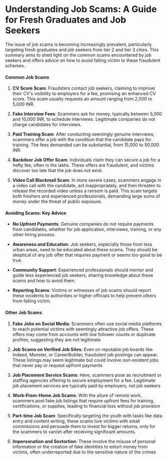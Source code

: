 # Understanding Job Scams: A Guide for Fresh Graduates and Job Seekers

The issue of job scams is becoming increasingly prevalent, particularly targeting fresh graduates and job seekers from tier 2 and tier 3 cities. This summary aims to shed light on the common scams encountered by job seekers and offers advice on how to avoid falling victim to these fraudulent schemes.

#### Common Job Scams

1. **CV Score Scam**: Fraudsters contact job seekers, claiming to improve their CV's visibility to employers for a fee, promising an enhanced CV score. This scam usually requests an amount ranging from 2,000 to 5,000 INR.

2. **Fake Interview Fees**: Scammers ask for money, typically between 5,000 and 10,000 INR, to schedule interviews. Legitimate companies do not charge candidates for interviews.

3. **Paid Training Scam**: After conducting seemingly genuine interviews, scammers offer a job with the condition that the candidate pays for training. The fees demanded can be substantial, from 15,000 to 50,000 INR.

4. **Backdoor Job Offer Scam**: Individuals claim they can secure a job for a hefty fee, often in the lakhs. These offers are fraudulent, and victims discover too late that the job does not exist.

5. **Video Call Blackmail Scam**: In more severe cases, scammers engage in a video call with the candidate, act inappropriately, and then threaten to release the recorded video unless a ransom is paid. This scam targets both freshers and experienced professionals, demanding large sums of money under the threat of public exposure.

#### Avoiding Scams: Key Advice

- **No Upfront Payments**: Genuine companies do not require payments from candidates, whether for job application, interviews, training, or any other hiring process.
  
- **Awareness and Education**: Job seekers, especially those from less urban areas, need to be educated about these scams. They should be skeptical of any job offer that requires payment or seems too good to be true.

- **Community Support**: Experienced professionals should mentor and guide less experienced job seekers, sharing knowledge about these scams and how to avoid them.

- **Reporting Scams**: Victims or witnesses of job scams should report these incidents to authorities or higher officials to help prevent others from falling victim.

#### Other Job Scams

1. **Fake Jobs on Social Media**: Scammers often use social media platforms to reach potential victims with seemingly attractive job offers. These offers may come from accounts with low follower counts or duplicate profiles, suggesting they are not legitimate

2. **Job Scams on Verified Job Sites**: Even on reputable job boards like Indeed, Monster, or CareerBuilder, fraudulent job postings can appear. These listings may seem legitimate but could involve non-existent jobs that never pay or request upfront payments

3. **Job Placement Service Scams**: Here, scammers pose as recruitment or staffing agencies offering to secure employment for a fee. Legitimate job placement services are typically paid by employers, not job seekers

4. **Work-From-Home Job Scams**: With the allure of remote work, scammers post fake job listings that require upfront fees for training, certifications, or supplies, leading to financial loss without job provision

5. **Part-time Job Scam**: Specifically targeting the youth with tasks like data entry and content writing, these scams lure victims with small commissions and persuade them to invest for bigger returns, only for the scammers to vanish after receiving significant amounts.

6. **Impersonation and Sextortion**: These involve the misuse of personal information or the creation of fake identities to extort money from victims, often underreported due to the sensitive nature of the crimes
